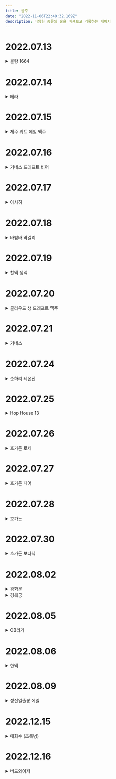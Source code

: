 ```yaml
---
title: 음주
date: "2022-11-06T22:40:32.169Z"
description: 다양한 종류의 술을 마셔보고 기록하는 페이지
---
```


<!-- 1. [2022.07.13 (수)](#2022.07.13)
2. [2022.07.14 (목)](#2022.07.14)
3. [2022.07.15 (금)](#2022.07.15)
4. [2022.07.16 (토)](#2022.07.16)
5. [2022.07.17 (일)](#2022.07.17)
6. [2022.07.18 (월)](#2022.07.18)
7. [2022.07.19 (화)](#2022.07.19)
8. [2022.07.20 (수)](#2022.07.20)
9. [2022.07.21 (목)](#2022.07.21)
10. [2022.07.22 (금)](#2022.07.22)
11. [2022.07.24 (일)](#2022.07.24)
12. [2022.07.25 (월)](#2022.07.25)
13. [2022.07.26 (화)](#2022.07.26)
14. [2022.07.27 (수)](#2022.07.27)
15. [2022.07.28 (목)](#2022.07.28)
16. [2022.07.30 (토)](#2022.07.30)
17. [2022.08.02 (화)](#2022.08.02)
18. [2022.08.05 (금)](#2022.08.05)
19. [2022.08.06 (토)](#2022.08.06) -->

# 2022.07.13
<details>
<summary>블랑 1664</summary>
    
    - 도수: 5%
    - 특징: 프랑스 스트라스부르 지방의 작은 양조장에서 시작 되었고 정제수, 맥아, 밀, 글루코오스 시럽, 호프추출물, 오렌지껍질, 고수, 천연향료가 들어간 것이 특징
    - 개인평: 고수향은 그렇게 많이 안 나고 오렌지 껍질 향이 강해서 끝맛이 달달한 맥주라 개인적으로 매우 취향
    - 평점: ★★★★★

![Blanc1664 Img](./img/blanc1664.png)
    
</details>

# 2022.07.14
<details>
<summary>테라</summary>
    
    - 테라
    - 도수 4.6%
    - 특징: 카스와 마찬가지로 인기가 많은 맥주
    - 개인평: 역시 이런 맥주는 맥주 가게 가서 생맥으로 소맥 말아 먹는게 제일 맛있다
    - 평점: ★★★☆☆
    
![Terra Img](./img/terra.png)

</details>

# 2022.07.15
<details>
<summary>제주 위트 에일 맥주</summary>

    - 도수: 5.3%
    - 특징: 제주 감귤 껍질의 상큼함과 섬세한 꽃 향이 나는 맥주
    - 개인평: 귤 껍질 맛이 미세하게 나는 맥주
    - 평점: ★★★☆☆
    
![Jeju wit ale Img](./img/jeju_wit_ale.png)

</details>

# 2022.07.16
<details>
<summary>기네스 드래프트 비어</summary>

    - 도수: 4.2%
    - 특징: 흑맥주 자체가 조금 기울여두고, 갈색이 검은색으로 바뀌기 시작하는 시점이 가장 맛있는 순간인 만큼 먹는 방법에 따라 맛이 달라지는 맥주
    - 개인평: 귀찮아서 그냥 마셨더니 씁쓸한 맛이 너무 오래 남아서 맛이 없었음.
    - 평점: ★☆☆☆☆
    
![Guinness draught Img](./img/guinness_draught.png)

</details>

# 2022.07.17
<details>
<summary>아사히</summary>

    - 도수: 5.0%
    - 특징: 일본 맥주이며, 청량하고 끝 맛이 상쾌하다.
    - 개인평: 사실 카스나, 테라랑 비교해서 그렇게 큰 차이가 느껴지지 않으며 가끔 사먹기에 좋은 거 같다
    - 평점: ★★★★☆
    
![Asahi Img](./img/Asahi.png)

</details>

# 2022.07.18
<details>
<summary>바밤바 막걸리</summary>

    - 도수: 4.0%
    - 특징: 일반적인 막걸리보다 도수가 낮고 밤맛이 진하며 달달하다
    - 개인평: 달달하고 맛있지만 끝맛에 조금 이상한 맛이 있다.
    - 평점: ★★★☆☆
    
![BaBamBa Img](./img/babamba.png)

</details>

# 2022.07.19
<details>
<summary>할맥 생맥</summary>

    - 도수: ???
    - 특징: 가게에서 마시는 시원한 생맥
    - 개인평: 생맥은 역시 가게에서 직접 마셔야 한다. 시원하고 살짝 블랑과 비슷한 맛이 나서 내 스타일이였다.
    - 평점: ★★★★★
    
</details>

# 2022.07.20
<details>
<summary>클라우드 생 드래프트 맥주</summary>

    - 도수: 5%
    - 특징: 탄산이 많은 청량감을 위한 맥주
    - 개인평: 테라, 클라우드, 카스는 눈 가리고 마시면 눈치 못 챌 정도로 맛이 비슷하다 그냥 무난한 맥주
    - 평점: ★★★☆☆

![Kloud Draft Img](./img/kloud_draft.png)
    
</details>

# 2022.07.21
<details>
<summary>기네스</summary>

    - 도수: 4.5%
    - 특징: 기네스 드래프트보다 덜 쓰며, 안에 거품을 만드는 볼이 들어있어서 신기하다.
    - 개인평: 기네스 자체가 씁쓸한 맥주라 내 스타일은 아니였다
    - 평점: ★★☆☆☆

![Guinness Original Img](./img/guinness_original.png)
    
</details>

# 2022.07.24
<details>
<summary>순하리 레몬진</summary>

    - 도수: 4.5%
    - 특징: 달달한 레몬 맛으로 알콜이 들어간 레모네이드 느낌의 맥주
    - 개인평: 토닉 워터랑 맛이 크게 차이가 없었고, 생각보다 별로였다.
    - 평점: ★☆☆☆☆

![Sunhari Remon Img](./img/sunhari_remon.png)
    
</details>

# 2022.07.25
<details>
<summary>Hop House 13</summary>

    - 도수: 5.0%
    - 특징: 기네스 회사에서 만든 아일랜드 맥주
    - 개인평: 블랑을 제외하면 제일 맛있다고 해도 과언이 아닐 정도로 맛있었다.
    - 평점:  ★★★★★

![Hop house13 Img](./img/hop_house13.png)
    
</details>

# 2022.07.26
<details>
<summary>호가든 로제</summary>

    - 도수: 3.0%
    - 특징: 밀맥주로 라즈베리를 넣어서 만든 로제 맛인게 특징
    - 개인평: 밀맥주 특유의 부드러움은 있으나, 향수를 먹는 맛
    - 평점: ★☆☆☆☆
    
![Hoegaarden Rosee Img](./img/hoegaarden_rosee.png)
    
</details>

# 2022.07.27
<details>
<summary>호가든 페어</summary>

    - 도수: 3.5%
    - 특징: 여름 한정으로 나온 서양배 과즙을 넣은 상큼한 밀맥주
    - 개인평: 배맛은 모르겠고 청포도? 청사과 맛이 나는 맛 개인적으론 달달한게 음료수 느낌이라 맛있었음
    - 평점:  ★★★☆☆
    
![Hoegaarden Pear Img](./img/hoegaarden_pear.png)
    
</details>

# 2022.07.28
<details>
<summary>호가든</summary>

    - 도수: 4.9%
    - 특징: 벨기에 대표적인 밀맥주 중 하나로 밀맥주 특성상 한 번 따르고, 흔들어서 효모(거품)까지 싹 마셔주는게 특징
    - 개인평: 블랑이랑 비교적 비슷한 맛을 내지만 블랑 보단 향이 약해서 완전 내 취향은 아니였다
    - 평점: ★★★★☆
    
![Hoegaarden Img](./img/hoegaarden.png)
    
</details>

# 2022.07.30
<details>
<summary>호가든 보타닉</summary>

    - 도수: 2.5%
    - 특징: 은은한 꽃향기를 담아낸 밀맥주
    - 개인평: 호가든 로제가 향수를 먹는 맛이였다면, 호가든 보타닉은 방향제를 먹는 맛
    - 평점: ★☆☆☆☆
    
![Hoegaarden Botanic Img](./img/hoegaarden_botanic.png)
    
</details>

# 2022.08.02
<details>
<summary>광화문</summary>

    - 도수: 5.0%
    - 특징: 에일 맥주로 맥문동을 함유해 4주간 상면발효 시킨 맥주
    - 개인평: 씁쓸한 귤 껍질 맛이 나는 맥주, 개인적으로 쓴 맛이 조금 약했으면 좋겠다
    - 평점: ★★☆☆☆
    
![Gwang Hwa Mun Img](./img/gwanghwamun.png)
    
</details>

<details>
<summary>경복궁</summary>

    - 도수: 5.0%
    - 특징: 광화문 맥주와 제주 백록담 에일을 연이어 출시하면서 수제맥주 열풍에 맞추어 나온 프리미엄 수제 맥주
    - 개인평: 광화문을 먹고 먹어선 모르겠지만 굉장히 맛있음
    - 평점: ★★★☆☆
    
![Gyeong Bok Gung Img](./img/gyeongbokgung.png)
    
</details>

# 2022.08.05    
<details>
<summary>OB라거</summary>

    - 도수: 4.6%
    - 특징: 옛날에 굉장히 유명했던 맥주로, 뉴트로 열풍으로 다시 판매중인 맥주
    - 개인평: 막 엄청 맛있다는 느낌은 안 들었지만 진짜 시원하게 다시 마시면 생맥주 느낌이 나서 맛있을 거 같았다
    - 평점: ★★★☆☆
    
![OB Img](./img/OB.png)
    
</details>

# 2022.08.06   
<details>
<summary>한맥</summary>

    - 도수: 4.6%
    - 특징: 쌀을 담아 만든 맥주로, 부드럽고 깔끔한 풍미의 팟이 일품인 맥주
    - 개인평: 야구장에서 다 식은 맥주를 마셔서 그런지 무슨 맛인지 하나도 모르겠다 (나중에 다시 먹어보든 해야할 듯)
    - 평점: ★★☆☆☆
    
![Hanmac Img](./img/hanmac.png)
</details>

# 2022.08.09
<details>
<summary>성산일출봉 에일</summary>

    - 도수: 5.1%
    - 특징: 제주 맥주 중 나온 하나로 독일의 맥주 순수령 기준에 부합하게 만들어짐
    - 개인평: 일반적인 맥주 맛이였는데 의외로 쓴 맛이 강했다 하지만 맛이 독특해서 또 먹어볼만함
    - 평점: ★★★☆☆
    
![Seongsan Sunrise Peak Img](./img/seongsan_sunrise.png)
    
</details>

# 2022.12.15
<details>
<summary>매화수 (초록병)</summary>

    - 도수: 12%
    - 특징: '저온 냉동 여과공법'을 사용해 부드럽고 깨끗한 맛!
    - 개인평: 매실 음료를 먹는 맛 맛은 있고 도수도 적당히 있어서 기분이가 좋아지는 맛
    - 평점: ★★★★☆
    
![Seongsan Sunrise Peak Img](./img/green_plum.png)
    
</details>

# 2022.12.16
<details>
<summary>버드와이저</summary>

    - 도수: 5%
    - 특징: 버드와이저는 발효액을 저온에서 7~12일 가량 발효시킨 후, 다시 0℃ 이하에서 1~2개월가량 숙성시킨 라거
    - 개인평: 사실 무슨 특징이 있는지는 모르겠는데 카스나 테라에서 나는 특유의 맥주 맛이 나지 않고 깔끔해서 좋았다
    - 평점: ★★★★☆
    
![Seongsan Sunrise Peak Img](./img/Budweiser.png)
    
</details>